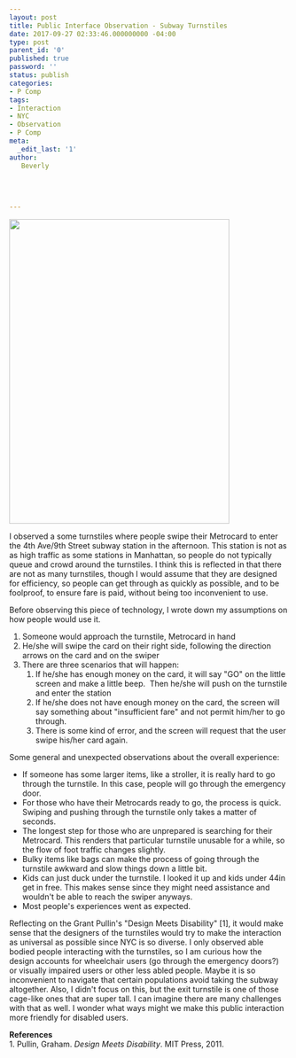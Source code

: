 ```yaml
---
layout: post
title: Public Interface Observation - Subway Turnstiles
date: 2017-09-27 02:33:46.000000000 -04:00
type: post
parent_id: '0'
published: true
password: ''
status: publish
categories:
- P Comp
tags:
- Interaction
- NYC
- Observation
- P Comp
meta:
  _edit_last: '1'
author:
   Beverly
  
  
  
  
---
```

<p><img class="alignnone wp-image-225" src="{{ site.baseurl }}/assets/old-wp-content/subway-turnstile.jpg" alt="" width="397" height="550" /></p>
<p>I observed a some turnstiles where people swipe their Metrocard to enter the 4th Ave/9th Street subway station in the afternoon. This station is not as as high traffic as some stations in Manhattan, so people do not typically queue and crowd around the turnstiles. I think this is reflected in that there are not as many turnstiles, though I would assume that they are designed for efficiency, so people can get through as quickly as possible, and to be foolproof, to ensure fare is paid, without being too inconvenient to use.</p>
<p><!--more--></p>
<p>Before observing this piece of technology, I wrote down my assumptions on how people would use it.</p>
<ol>
<li>Someone would approach the turnstile, Metrocard in hand</li>
<li>He/she will swipe the card on their right side, following the direction arrows on the card and on the swiper</li>
<li>There are three scenarios that will happen:
<ol>
<li>If he/she has enough money on the card, it will say "GO" on the little screen and make a little beep.  Then he/she will push on the turnstile and enter the station</li>
<li>If he/she does not have enough money on the card, the screen will say something about "insufficient fare" and not permit him/her to go through.</li>
<li>There is some kind of error, and the screen will request that the user swipe his/her card again.</li>
</ol>
</li>
</ol>
<p>Some general and unexpected observations about the overall experience:</p>
<ul>
<li>If someone has some larger items, like a stroller, it is really hard to go through the turnstile. In this case, people will go through the emergency door.</li>
<li>For those who have their Metrocards ready to go, the process is quick. Swiping and pushing through the turnstile only takes a matter of seconds.</li>
<li>The longest step for those who are unprepared is searching for their Metrocard. This renders that particular turnstile unusable for a while, so the flow of foot traffic changes slightly.</li>
<li>Bulky items like bags can make the process of going through the turnstile awkward and slow things down a little bit.</li>
<li>Kids can just duck under the turnstile. I looked it up and kids under 44in get in free. This makes sense since they might need assistance and wouldn't be able to reach the swiper anyways.</li>
<li>Most people's experiences went as expected.</li>
</ul>
<p>Reflecting on the Grant Pullin's "Design Meets Disability" [1], it would make sense that the designers of the turnstiles would try to make the interaction as universal as possible since NYC is so diverse. I only observed able bodied people interacting with the turnstiles, so I am curious how the design accounts for wheelchair users (go through the emergency doors?) or visually impaired users or other less abled people. Maybe it is so inconvenient to navigate that certain populations avoid taking the subway altogether. Also, I didn't focus on this, but the exit turnstile is one of those cage-like ones that are super tall. I can imagine there are many challenges with that as well. I wonder what ways might we make this public interaction more friendly for disabled users.</p>
<p><strong>References</strong><br />
1. Pullin, Graham. <i>Design Meets Disability</i>. MIT Press, 2011.</p>
